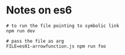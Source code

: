 Notes on es6
============

```npm
# to run the file pointing to symbolic link
npm run dev

# pass the file as arg
FILE=es01-arrowfunction.js npm run foo
```